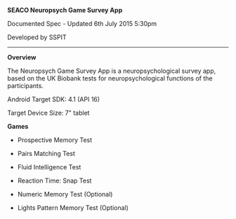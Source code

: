 **SEACO Neuropsych Game Survey App**

Documented Spec - Updated 6th July 2015 5:30pm

Developed by SSPIT

*****

**Overview**

The Neuropsych Game Survey App is a neuropsychological survey app, based on the UK Biobank tests for neuropsychological functions of the participants.

Android Target SDK: 4.1 (API 16)

Target Device Size: 7" tablet

**Games**

- Prospective Memory Test

- Pairs Matching Test

- Fluid Intelligence Test

- Reaction Time: Snap Test

- Numeric Memory Test (Optional)

- Lights Pattern Memory Test (Optional)